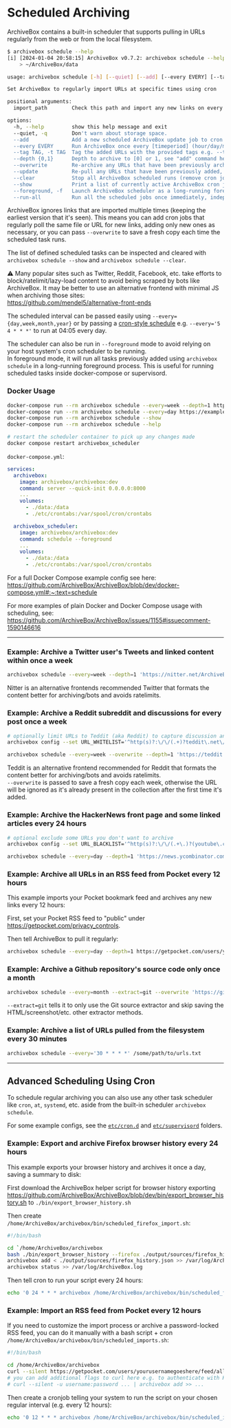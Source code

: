 # Scheduled Archiving

ArchiveBox contains a built-in scheduler that supports pulling in URLs regularly from the web or from the local filesystem.

```bash
$ archivebox schedule --help
[i] [2024-01-04 20:58:15] ArchiveBox v0.7.2: archivebox schedule --help
    > ~/ArchiveBox/data

usage: archivebox schedule [-h] [--quiet] [--add] [--every EVERY] [--tag TAG] [--depth {0,1}] [--overwrite] [--update] [--clear] [--show] [--foreground] [--run-all] [import_path]

Set ArchiveBox to regularly import URLs at specific times using cron

positional arguments:
  import_path        Check this path and import any new links on every run (can be either local file or remote URL)

options:
  -h, --help         show this help message and exit
  --quiet, -q        Don't warn about storage space.
  --add              Add a new scheduled ArchiveBox update job to cron
  --every EVERY      Run ArchiveBox once every [timeperiod] (hour/day/month/year or cron format e.g. "0 0 * * *")
  --tag TAG, -t TAG  Tag the added URLs with the provided tags e.g. --tag=tag1,tag2,tag3
  --depth {0,1}      Depth to archive to [0] or 1, see "add" command help for more info
  --overwrite        Re-archive any URLs that have been previously archived, overwriting existing Snapshots
  --update           Re-pull any URLs that have been previously added, as needed to fill missing ArchiveResults
  --clear            Stop all ArchiveBox scheduled runs (remove cron jobs)
  --show             Print a list of currently active ArchiveBox cron jobs
  --foreground, -f   Launch ArchiveBox scheduler as a long-running foreground task instead of using cron.
  --run-all          Run all the scheduled jobs once immediately, independent of their configured schedules, can be used together with --foreground
```

ArchiveBox ignores links that are imported multiple times (keeping the earliest version that it's seen).
This means you can add cron jobs that regularly poll the same file or URL for new links, adding only new
ones as necessary, or you can pass `--overwrite` to save a fresh copy each time the scheduled task runs.

The list of defined scheduled tasks can be inspected and cleared with `archivebox schedule --show` and `archivebox schedule --clear`.

⚠️ Many popular sites such as Twitter, Reddit, Facebook, etc. take efforts to block/ratelimit/lazy-load content to avoid being scraped by bots like ArchiveBox. It may be better to use an alternative frontend with minimal JS when archiving those sites:  
https://github.com/mendel5/alternative-front-ends

The scheduled interval can be passed easily using `--every={day,week,month,year}` or by passing a [cron-style schedule](https://crontab.guru/) e.g. `--every='5 4 * * *'` to run at 04:05 every day.

The scheduler can also be run in `--foreground` mode to avoid relying on your host system's cron scheduler to be running.  
In foreground mode, it will run all tasks previously added using `archivebox schedule` in a long-running foreground process.
This is useful for running scheduled tasks inside docker-compose or supervisord.

### Docker Usage

```bash
docker-compose run --rm archivebox schedule --every=week --depth=1 https://example.com
docker-compose run --rm archivebox schedule --every=day https://example.com
docker-compose run --rm archivebox schedule --show
docker-compose run --rm archivebox schedule --help

# restart the scheduler container to pick up any changes made
docker compose restart archivebox_scheduler
```

`docker-compose.yml`:
```yaml
services:
  archivebox:
    image: archivebox/archivebox:dev
    command: server --quick-init 0.0.0.0:8000
    ...
    volumes:
      - ./data:/data
      - ./etc/crontabs:/var/spool/cron/crontabs

  archivebox_scheduler:
    image: archivebox/archivebox:dev
    command: schedule --foreground
    ...
    volumes:
      - ./data:/data
      - ./etc/crontabs:/var/spool/cron/crontabs
```
For a full Docker Compose example config see here: https://github.com/ArchiveBox/ArchiveBox/blob/dev/docker-compose.yml#:~:text=schedule

For more examples of plain Docker and Docker Compose usage with scheduling, see: https://github.com/ArchiveBox/ArchiveBox/issues/1155#issuecomment-1590146616

---

### Example: Archive a Twitter user's Tweets and linked content within once a week

```bash
archivebox schedule --every=week --depth=1 'https://nitter.net/ArchiveBoxApp'
```

Nitter is an alternative frontends recommended Twitter that formats the content better for archiving/bots and avoids ratelimits.

### Example: Archive a Reddit subreddit and discussions for every post once a week

```bash
# optionally limit URLs to Teddit (aka Reddit) to capture discussion and user pages but not external outbound URLs
archivebox config --set URL_WHITELIST='^http(s)?:\/\/(.+)?teddit\.net\/?.*$'

archivebox schedule --every=week --overwrite --depth=1 'https://teddit.net/r/DataHoarder/'
```

Teddit is an alternative frontend recommended for Reddit that formats the content better for archiving/bots and avoids ratelimits.  
`--overwrite` is passed to save a fresh copy each week, otherwise the URL will be ignored as it's already present in the collection after the first time it's added.

### Example: Archive the HackerNews front page and some linked articles every 24 hours

```bash
# optional exclude some URLs you don't want to archive
archivebox config --set URL_BLACKLIST='^http(s)?:\/\/(.+\.)?(youtube\.com)|(amazon\.com)\/.*$'

archivebox schedule --every=day --depth=1 'https://news.ycombinator.com'
``` 

### Example: Archive all URLs in an RSS feed from Pocket every 12 hours

This example imports your Pocket bookmark feed and archives any new links every 12 hours:

First, set your Pocket RSS feed to "public" under https://getpocket.com/privacy_controls.

Then tell ArchiveBox to pull it regularly:
```bash
archivebox schedule --every=day --depth=1 https://getpocket.com/users/yourusernamegoeshere/feed/all
```

### Example: Archive a Github repository's source code only once a month

```bash
archivebox schedule --every=month --extract=git --overwrite 'https://github.com/ArchiveBox'
```
`--extract=git` tells it to only use the Git source extractor and skip saving the HTML/screenshot/etc. other extractor methods.

### Example: Archive a list of URLs pulled from the filesystem every 30 minutes

```bash
archivebox schedule --every='30 * * * *' /some/path/to/urls.txt
```

---

## Advanced Scheduling Using Cron

To schedule regular archiving you can also use any other task scheduler like `cron`, `at`, `systemd`, etc. aside from the built-in scheduler `archivebox schedule`.

For some example configs, see the [`etc/cron.d`](https://github.com/ArchiveBox/ArchiveBox/blob/master/etc/cron.d) and [`etc/supervisord`](https://github.com/ArchiveBox/ArchiveBox/blob/master/etc/supervisord) folders.

### Example: Export and archive Firefox browser history every 24 hours

This example exports your browser history and archives it once a day, saving a summary to disk:

First download the ArchiveBox helper script for browser history exporting https://github.com/ArchiveBox/ArchiveBox/blob/dev/bin/export_browser_history.sh to `./bin/export_browser_history.sh`

Then create `/home/ArchiveBox/archivebox/bin/scheduled_firefox_import.sh`:
```bash
#!/bin/bash

cd `/home/ArchiveBox/archivebox
bash ./bin/export_browser_history --firefox ./output/sources/firefox_history.json
archivebox add < ./output/sources/firefox_history.json >> /var/log/ArchiveBox.log
archivebox status >> /var/log/ArchiveBox.log
```

Then tell cron to run your script every 24 hours:
```bash
echo '0 24 * * * archivebox /home/ArchiveBox/archivebox/bin/scheduled_firefox_import.sh' > /etc/cron.d/archivebox_scheduled_firefox_import
```

### Example: Import an RSS feed from Pocket every 12 hours

If you need to customize the import process or archive a password-locked RSS feed, you can do it manually with a bash script + cron `/home/ArchiveBox/archivebox/bin/scheduled_imports.sh`:
```bash
#!/bin/bash

cd /home/ArchiveBox/archivebox
curl --silent https://getpocket.com/users/yourusernamegoeshere/feed/all | archivebox add >> /home/ArchiveBox/archivebox/logs/scheduled_imports.log
# you can add additional flags to curl here e.g. to authenticate with HTTP
# curl --silent -u username:password ... | archivebox add >> ...
```
Then create a cronjob telling your system to run the script on your chosen regular interval (e.g. every 12 hours):
```bash
echo '0 12 * * * archivebox /home/ArchiveBox/archivebox/bin/scheduled_imports.sh' > /etc/cron.d/archivebox_scheduled_imports
```
